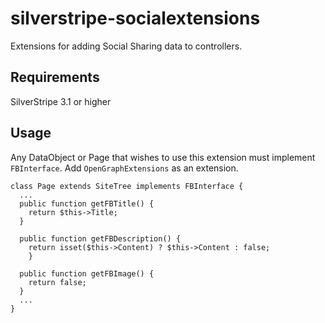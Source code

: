 silverstripe-socialextensions
=============================

Extensions for adding Social Sharing data to controllers.

## Requirements
SilverStripe 3.1 or higher

## Usage

Any DataObject or Page that wishes to use this extension must implement ```FBInterface```. Add ```OpenGraphExtensions``` as an extension.

```
class Page extends SiteTree implements FBInterface {
  ...
  public function getFBTitle() {
    return $this->Title;
  }
	
  public function getFBDescription() {
    return isset($this->Content) ? $this->Content : false;
	}
	
  public function getFBImage() {
    return false;
  }
  ...
}
```
